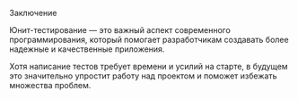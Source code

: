 Заключение

Юнит-тестирование — это важный аспект современного программирования,
который помогает разработчикам создавать более надежные и качественные приложения.

Хотя написание тестов требует времени и усилий на старте,
в будущем это значительно упростит работу над проектом и поможет избежать множества проблем.